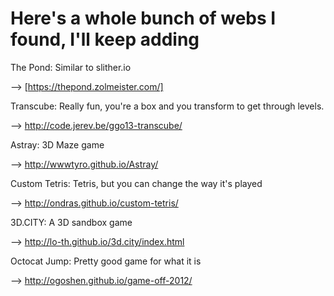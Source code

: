 # **Here's a whole bunch of webs I found, I'll keep adding**


The Pond: Similar to slither.io


--> [https://thepond.zolmeister.com/]


Transcube: Really fun, you're a box and you transform to get through levels.


--> http://code.jerev.be/ggo13-transcube/


Astray: 3D Maze game 


--> http://wwwtyro.github.io/Astray/


Custom Tetris: Tetris, but you can change the way it's played


--> http://ondras.github.io/custom-tetris/


3D.CITY: A 3D sandbox game


--> http://lo-th.github.io/3d.city/index.html


Octocat Jump: Pretty good game for what it is


--> http://ogoshen.github.io/game-off-2012/


